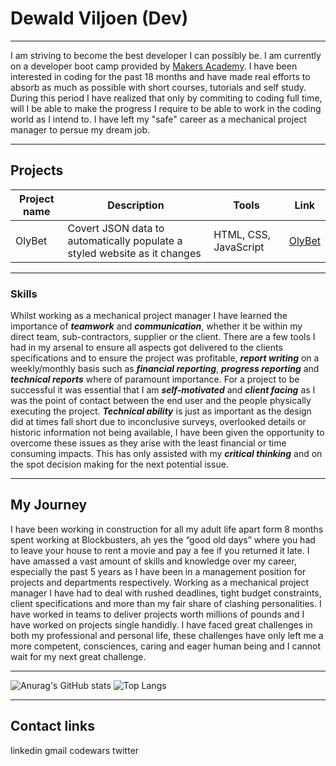 # Dewald Viljoen (Dev)
---


I am striving to become the best developer I can possibly be. I am currently on a developer boot camp provided by <a href="https://makers.tech/">Makers Academy</a>. I have been interested in coding for the past 18 months and have made real efforts to absorb as much as possible with short courses, tutorials and self study. During this period I have realized that only by commiting to coding full time, will I be able to make the progress I require to be able to work in the coding world as I intend to. I have left my "safe" career as a mechanical project manager to persue my dream job.


---


## Projects
| Project name | Description | Tools | Link |
|--------------|-------------|-------|------|
|    OlyBet    |Covert JSON data to automatically populate a styled website as it changes | HTML, CSS, JavaScript|<a href="https://www.olybet.eu/sports">OlyBet</a> |


---


### Skills


Whilst working as a mechanical project manager I have learned the importance of ***teamwork*** and ***communication***, whether it be within my direct team, sub-contractors, supplier or the client. There are a few tools I had in my arsenal to ensure all aspects got delivered to the clients specifications and to ensure the project was profitable,  ***report writing*** on a weekly/monthly basis such as ***financial reporting***, ***progress reporting*** and ***technical reports*** where of paramount importance. For a project to be successful it was essential that I am ***self-motivated*** and ***client facing*** as I was the point of contact between the end user and the people physically executing the project. ***Technical ability*** is just as important as the design did at times fall short due to inconclusive surveys, overlooked details or historic information not being available, I have been given the opportunity to overcome these issues as they arise with the least financial or time consuming impacts. This has only assisted with my ***critical thinking*** and on the spot decision making for the next potential issue.


---

## My Journey 

I have been working in construction for all my adult life apart form 8 months spent working at Blockbusters, ah yes the “good old days” where you had to leave your house to rent a movie and pay a fee if you returned it late. I have amassed a vast amount of skills and knowledge over my career, especially the past 5 years as I have been in a management position for projects and departments respectively. Working as a mechanical project manager I have had to deal with rushed deadlines, tight budget constraints, client specifications and more than my fair share of clashing personalities. I have worked in teams to deliver projects worth millions of pounds and I have worked on projects single handidly. I have faced great challenges in both my professional and personal life, these challenges have only left me a more competent, consciences, caring and eager human being and I cannot wait for my next great challenge.  

---

![Anurag's GitHub stats](https://github-readme-stats.vercel.app/api?username=Dev-ops-true&show_icons=true&theme=radical)
![Top Langs](https://github-readme-stats.vercel.app/api/top-langs/?username=Dev-ops-true&layout=compact&theme=radical)


---

## Contact links

linkedin gmail codewars twitter 
